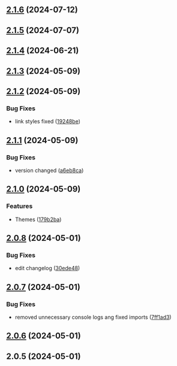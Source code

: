 

## [2.1.6](https://github.com/deprecated-guy/rdpctd/compare/2.1.5...2.1.6) (2024-07-12)

## [2.1.5](https://github.com/deprecated-guy/rdpctd/compare/2.1.4...2.1.5) (2024-07-07)

## [2.1.4](https://github.com/deprecated-guy/rdpctd/compare/2.1.3...2.1.4) (2024-06-21)

## [2.1.3](https://github.com/deprecated-guy/rdpctd/compare/2.1.2...2.1.3) (2024-05-09)

## [2.1.2](https://github.com/deprecated-guy/rdpctd/compare/2.1.1...2.1.2) (2024-05-09)


### Bug Fixes

* link styles fixed ([19248be](https://github.com/deprecated-guy/rdpctd/commit/19248bed012948b21de09f88ef10898a0bda21f2))

## [2.1.1](https://github.com/deprecated-guy/rdpctd/compare/2.1.0...2.1.1) (2024-05-09)


### Bug Fixes

* version changed ([a6eb8ca](https://github.com/deprecated-guy/rdpctd/commit/a6eb8ca85825290d281148c76f72006e5c654cea))

## [2.1.0](https://github.com/deprecated-guy/rdpctd/compare/2.0.8...2.1.0) (2024-05-09)


### Features

* Themes ([179b2ba](https://github.com/deprecated-guy/rdpctd/commit/179b2bad78a6c248bc8daf5af909e00ee035d204))

## [2.0.8](https://github.com/deprecated-guy/rdpctd/compare/2.0.7...2.0.8) (2024-05-01)


### Bug Fixes

* edit changelog ([30ede48](https://github.com/deprecated-guy/rdpctd/commit/30ede4818d2c142af9ef7a7e437ea0b83d01f62e))

## [2.0.7](https://github.com/deprecated-guy/rdpctd/compare/2.0.6...2.0.7) (2024-05-01)


### Bug Fixes

* removed unnecessary console logs ang fixed imports ([7ff1ad3](https://github.com/deprecated-guy/rdpctd/commit/7ff1ad3f3390315e8a7a636e818fa81924c758e2))

## [2.0.6](https://github.com/deprecated-guy/rdpctd/compare/2.0.5...2.0.6) (2024-05-01)

## 2.0.5 (2024-05-01)
